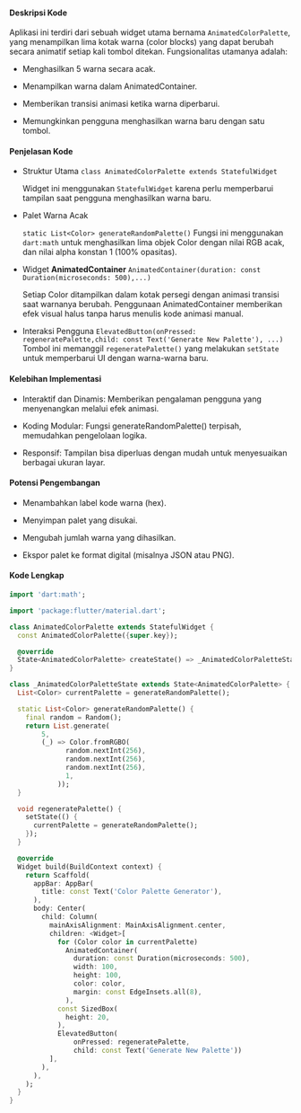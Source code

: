 #### Deskripsi Kode
Aplikasi ini terdiri dari sebuah widget utama bernama ```AnimatedColorPalette```, yang menampilkan lima kotak warna (color blocks) yang dapat berubah secara animatif setiap kali tombol ditekan. Fungsionalitas utamanya adalah:

- Menghasilkan 5 warna secara acak.

- Menampilkan warna dalam AnimatedContainer.

- Memberikan transisi animasi ketika warna diperbarui.

- Memungkinkan pengguna menghasilkan warna baru dengan satu tombol.

#### Penjelasan Kode
- Struktur Utama
    ```class AnimatedColorPalette extends StatefulWidget```
    
    Widget ini menggunakan ```StatefulWidget``` karena perlu memperbarui tampilan saat pengguna menghasilkan warna baru.

- Palet Warna Acak

    ```static List<Color> generateRandomPalette()```
    Fungsi ini menggunakan ```dart:math``` untuk menghasilkan lima objek Color dengan nilai RGB acak, dan nilai alpha konstan 1 (100% opasitas).

- Widget **AnimatedContainer**
       ```AnimatedContainer(duration: const Duration(microseconds: 500),...)```

    Setiap Color ditampilkan dalam kotak persegi dengan animasi transisi saat warnanya berubah. Penggunaan AnimatedContainer memberikan efek visual halus tanpa harus menulis kode animasi manual.

- Interaksi Pengguna
        ```ElevatedButton(onPressed: regeneratePalette,child: const Text('Generate New Palette'), ...)```
    Tombol ini memanggil ```regeneratePalette()``` yang melakukan ```setState``` untuk memperbarui UI dengan warna-warna baru.

#### Kelebihan Implementasi
- Interaktif dan Dinamis: Memberikan pengalaman pengguna yang menyenangkan melalui efek animasi.

- Koding Modular: Fungsi generateRandomPalette() terpisah, memudahkan pengelolaan logika.

- Responsif: Tampilan bisa diperluas dengan mudah untuk menyesuaikan berbagai ukuran layar.

#### Potensi Pengembangan
- Menambahkan label kode warna (hex).

- Menyimpan palet yang disukai.

- Mengubah jumlah warna yang dihasilkan.

- Ekspor palet ke format digital (misalnya JSON atau PNG).

#### Kode Lengkap
```dart
import 'dart:math';

import 'package:flutter/material.dart';

class AnimatedColorPalette extends StatefulWidget {
  const AnimatedColorPalette({super.key});

  @override
  State<AnimatedColorPalette> createState() => _AnimatedColorPaletteState();
}

class _AnimatedColorPaletteState extends State<AnimatedColorPalette> {
  List<Color> currentPalette = generateRandomPalette();

  static List<Color> generateRandomPalette() {
    final random = Random();
    return List.generate(
        5,
        (_) => Color.fromRGBO(
              random.nextInt(256),
              random.nextInt(256),
              random.nextInt(256),
              1,
            ));
  }

  void regeneratePalette() {
    setState(() {
      currentPalette = generateRandomPalette();
    });
  }

  @override
  Widget build(BuildContext context) {
    return Scaffold(
      appBar: AppBar(
        title: const Text('Color Palette Generator'),
      ),
      body: Center(
        child: Column(
          mainAxisAlignment: MainAxisAlignment.center,
          children: <Widget>[
            for (Color color in currentPalette)
              AnimatedContainer(
                duration: const Duration(microseconds: 500),
                width: 100,
                height: 100,
                color: color,
                margin: const EdgeInsets.all(8),
              ),
            const SizedBox(
              height: 20,
            ),
            ElevatedButton(
                onPressed: regeneratePalette,
                child: const Text('Generate New Palette'))
          ],
        ),
      ),
    );
  }
}

```